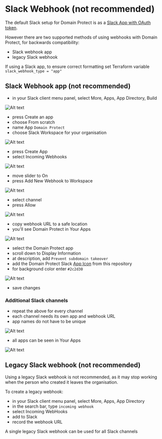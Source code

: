 # Slack Webhook (not recommended)

The default Slack setup for Domain Protect is as a [Slack App with OAuth token](slack.md).

However there are two supported methods of using webhooks with Domain Protect, for backwards compatibility:

* Slack webhook app
* legacy Slack webhook

If using a Slack app, to ensure correct formatting set Terraform variable `slack_webhook_type = "app"`

## Slack Webhook app (not recommended)

* in your Slack client menu panel, select More, Apps, App Directory, Build

![Alt text](assets/images/slack-create-app.png?raw=true "Create Slack app")

* press Create an app
* choose From scratch
* name App `Domain Protect`
* choose Slack Workspace for your organisation

![Alt text](assets/images/slack-name-workspace.png?raw=true "Slack app name and workspace")

* press Create App
* select Incoming Webhooks

![Alt text](assets/images/slack-activate-webhook.png?raw=true "Activate Slack webhook")

* move slider to On
* press Add New Webhook to Workspace

![Alt text](assets/images/slack-allow-access.png?raw=true "Allow Slack access")

* select channel
* press Allow

![Alt text](assets/images/slack-webhook-url.png?raw=true "Slack webhook URL")

* copy webhook URL to a safe location
* you'll see Domain Protect in Your Apps

![Alt text](assets/images/slack-your-apps.png?raw=true "Your Slack apps")

* select the Domain Protect app
* scroll down to Display Information
* at description, add `Prevent subdomain takeover`
* add the Domain Protect Slack [App Icon](./assets/slack/domain-protect-icon.png) from this repository
* for background color enter `#2c2d30`

![Alt text](assets/images/slack-app-display.png?raw=true "Slack app display information")

* save changes

### Additional Slack channels
* repeat the above for every channel
* each channel needs its own app and webhook URL
* app names do not have to be unique

![Alt text](assets/images/slack-extra-channel.png?raw=true "Extra Slack channel")

* all apps can be seen in Your Apps

![Alt text](assets/images/slack-your-apps-2.png?raw=true "Your Slack apps")

## Legacy Slack webhook (not recommended)

Using a legacy Slack webhook is not recommended, as it may stop working when the person who created it leaves the organisation.

To create a legacy webhook:

* in your Slack client menu panel, select More, Apps, App Directory
* in the search bar, type `incoming webhook`
* select Incoming WebHooks
* add to Slack
* record the webhook URL

A single legacy Slack webhook can be used for all Slack channels
